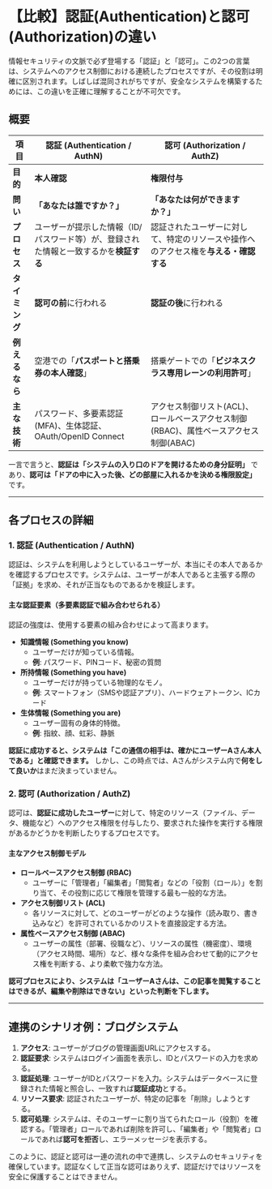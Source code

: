 # 【比較】認証(Authentication)と認可(Authorization)の違い

情報セキュリティの文脈で必ず登場する「認証」と「認可」。この2つの言葉は、システムへのアクセス制御における連続したプロセスですが、その役割は明確に区別されます。しばしば混同されがちですが、安全なシステムを構築するためには、この違いを正確に理解することが不可欠です。

## 概要

| 項目 | 認証 (Authentication / AuthN) | 認可 (Authorization / AuthZ) |
| --- | --- | --- |
| **目的** | **本人確認** | **権限付与** |
| **問い** | **「あなたは誰ですか？」** | **「あなたは何ができますか？」** |
| **プロセス** | ユーザーが提示した情報（ID/パスワード等）が、登録された情報と一致するかを**検証する** | 認証されたユーザーに対して、特定のリソースや操作へのアクセス権を**与える・確認する** |
| **タイミング** | **認可の前**に行われる | **認証の後**に行われる |
| **例えるなら** | 空港での「**パスポートと搭乗券の本人確認**」 | 搭乗ゲートでの「**ビジネスクラス専用レーンの利用許可**」 |
| **主な技術** | パスワード、多要素認証(MFA)、生体認証、OAuth/OpenID Connect | アクセス制御リスト(ACL)、ロールベースアクセス制御(RBAC)、属性ベースアクセス制御(ABAC) |

一言で言うと、**認証は「システムの入り口のドアを開けるための身分証明」** であり、**認可は「ドアの中に入った後、どの部屋に入れるかを決める権限設定」** です。

---

## 各プロセスの詳細

### 1. 認証 (Authentication / AuthN)

認証は、システムを利用しようとしているユーザーが、本当にその本人であるかを確認するプロセスです。システムは、ユーザーが本人であると主張する際の「証拠」を求め、それが正当なものであるかを検証します。

#### 主な認証要素（多要素認証で組み合わせられる）

認証の強度は、使用する要素の組み合わせによって高まります。

- **知識情報 (Something you know)**
    - ユーザーだけが知っている情報。
    - **例**: パスワード、PINコード、秘密の質問
- **所持情報 (Something you have)**
    - ユーザーだけが持っている物理的なモノ。
    - **例**: スマートフォン（SMSや認証アプリ）、ハードウェアトークン、ICカード
- **生体情報 (Something you are)**
    - ユーザー固有の身体的特徴。
    - **例**: 指紋、顔、虹彩、静脈

**認証に成功すると、システムは「この通信の相手は、確かにユーザーAさん本人である」と確認できます。** しかし、この時点では、Aさんがシステム内で**何をして良いか**はまだ決まっていません。

### 2. 認可 (Authorization / AuthZ)

認可は、**認証に成功したユーザー**に対して、特定のリソース（ファイル、データ、機能など）へのアクセス権限を付与したり、要求された操作を実行する権限があるかどうかを判断したりするプロセスです。

#### 主なアクセス制御モデル

- **ロールベースアクセス制御 (RBAC)**
    - ユーザーに「管理者」「編集者」「閲覧者」などの「役割（ロール）」を割り当て、その役割に応じて権限を管理する最も一般的な方法。
- **アクセス制御リスト (ACL)**
    - 各リソースに対して、どのユーザーがどのような操作（読み取り、書き込みなど）を許可されているかのリストを直接設定する方法。
- **属性ベースアクセス制御 (ABAC)**
    - ユーザーの属性（部署、役職など）、リソースの属性（機密度）、環境（アクセス時間、場所）など、様々な条件を組み合わせて動的にアクセス権を判断する、より柔軟で強力な方法。

**認可プロセスにより、システムは「ユーザーAさんは、この記事を閲覧することはできるが、編集や削除はできない」といった判断を下します。**

---

## 連携のシナリオ例：ブログシステム

1.  **アクセス**: ユーザーがブログの管理画面URLにアクセスする。
2.  **認証要求**: システムはログイン画面を表示し、IDとパスワードの入力を求める。
3.  **認証処理**: ユーザーがIDとパスワードを入力。システムはデータベースに登録された情報と照合し、一致すれば**認証成功**とする。
4.  **リソース要求**: 認証されたユーザーが、特定の記事を「削除」しようとする。
5.  **認可処理**: システムは、そのユーザーに割り当てられたロール（役割）を確認する。「管理者」ロールであれば削除を許可し、「編集者」や「閲覧者」ロールであれば**認可を拒否**し、エラーメッセージを表示する。

このように、認証と認可は一連の流れの中で連携し、システムのセキュリティを確保しています。認証なくして正当な認可はありえず、認証だけではリソースを安全に保護することはできません。 